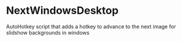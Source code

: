 # NextWindowsDesktop
AutoHotkey script that adds a hotkey to advance to the next image for slidshow backgrounds in windows
